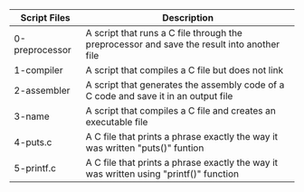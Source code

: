 
| Script Files | Description |
| ----------- | ----------- |
| 0-preprocessor |  A script that runs a C file through the preprocessor and save the result into another file |
| 1-compiler | A script that compiles a C file but does not link |
| 2-assembler | A script that generates the assembly code of a C code and save it in an output file |
| 3-name | A script that compiles a C file and creates an executable file |
| 4-puts.c | A C file that prints a phrase exactly the way it was written "puts()" funtion |
| 5-printf.c | A C file that prints a phrase exactly the way it was written using "printf()" function |
